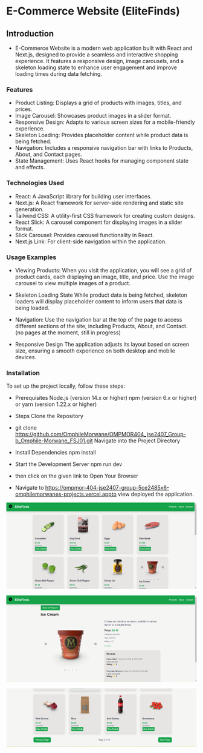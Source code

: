 # E-Commerce Website (EliteFinds)

## Introduction

- E-Commerce Website is a modern web application built with React and Next.js, designed to provide a seamless and interactive shopping experience. It features a responsive design, image carousels, and a skeleton loading state to enhance user engagement and improve loading times during data fetching.

### Features
- Product Listing: Displays a grid of products with images, titles, and prices.
- Image Carousel: Showcases product images in a slider format.
- Responsive Design: Adapts to various screen sizes for a mobile-friendly experience.
- Skeleton Loading: Provides placeholder content while product data is being fetched.
- Navigation: Includes a responsive navigation bar with links to Products, About, and Contact pages.
- State Management: Uses React hooks for managing component state and effects.

### Technologies Used
- React: A JavaScript library for building user interfaces.
- Next.js: A React framework for server-side rendering and static site generation.
- Tailwind CSS: A utility-first CSS framework for creating custom designs.
- React Slick: A carousel component for displaying images in a slider format.
- Slick Carousel: Provides carousel functionality in React.
- Next.js Link: For client-side navigation within the application.

### Usage Examples
 - Viewing Products: When you visit the application, you will see a grid of product cards, each displaying an image, title, and price. Use the image carousel to view multiple images of a product.

 - Skeleton Loading State While product data is being fetched, skeleton loaders will display placeholder content to inform users that data is being loaded.

 - Navigation: Use the navigation bar at the top of the page to access different sections of the site, including Products, About, and Contact. (no pages at the moment, still in progress)

 - Responsive Design The application adjusts its layout based on screen size, ensuring a smooth experience on both desktop and mobile devices.

### Installation
To set up the project locally, follow these steps:

- Prerequisites
Node.js (version 14.x or higher)
npm (version 6.x or higher) or yarn (version 1.22.x or higher)

- Steps
Clone the Repository


- git clone https://github.com/OmphileMorwane/OMPMOR404_jse2407_Group-b_Omphile-Morwane_FSJ01.git
Navigate into the Project Directory

- Install Dependencies
npm install

- Start the Development Server
npm run dev 

- then click on the given link to Open Your Browser

- Navigate to https://ompmor-404-jse2407-group-5ce2485x6-omphilemorwanes-projects.vercel.appto view deployed the application.



![Screenshot](/public/images/Screenshot1.png)

![Screenshot](/public/images/Screenshot2.png)

![Screenshot](/public/images/Screenshot3.png)
